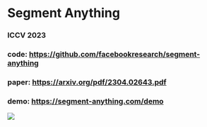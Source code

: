 # Segment Anything 

### ICCV 2023

### code: https://github.com/facebookresearch/segment-anything

### paper: https://arxiv.org/pdf/2304.02643.pdf

### demo: https://segment-anything.com/demo

![](JC_SAM.png)
